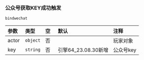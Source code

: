 ### 公众号获取KEY成功触发

`bindwechat`

| 参数  | 类型     | 空   | 默认                | 注释      |
| :---- | :------- | :--- | :------------------ | :-------- |
| actor | `object` | 否   |                     | 玩家对象  |
| key   | `string` | 否   | 引擎64_23.08.30新增 | 公众号key |

